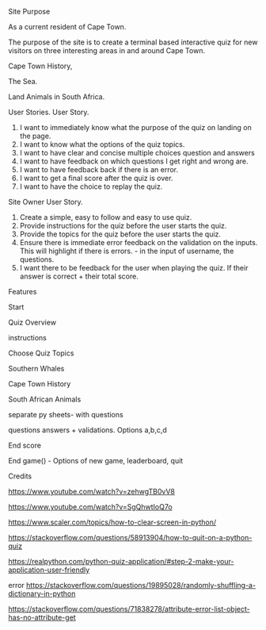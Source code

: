 Site Purpose

As a current resident of Cape Town.

The purpose of the site is to create a terminal based interactive quiz for new visitors on three interesting areas in and around Cape Town.

Cape Town History,

The Sea.

Land Animals in South Africa.

User Stories.
User Story.
1. I want to immediately know what the purpose of the quiz on landing on the page.
2. I want to know what the options of the quiz topics.
3. I want to have clear and concise multiple choices question and answers
4. I want to have feedback on which questions I get right and wrong are.
5. I want to have feedback back if there is an error.
6. I want to get a final score after the quiz is over.
7. I want to have the choice to replay the quiz.

Site Owner User Story.
1. Create a simple, easy to follow and easy to use quiz.
2. Provide instructions for the quiz before the user starts the quiz.
3. Provide the topics for the quiz before the user starts the quiz.
4. Ensure there is immediate error feedback on the validation on the inputs.
This will highlight if there is errors. - in the input of username, the questions.
5. I want there to be feedback for the user when playing the quiz. If their answer is correct + their total score.


Features

Start

Quiz Overview

instructions

Choose Quiz Topics

Southern Whales

Cape Town History

South African Animals

separate py sheets- with questions

questions answers + validations. Options a,b,c,d

End score

End game() - Options of new game, leaderboard, quit


Credits

https://www.youtube.com/watch?v=zehwgTB0vV8

https://www.youtube.com/watch?v=SgQhwtIoQ7o

https://www.scaler.com/topics/how-to-clear-screen-in-python/

https://stackoverflow.com/questions/58913904/how-to-quit-on-a-python-quiz

https://realpython.com/python-quiz-application/#step-2-make-your-application-user-friendly

error
https://stackoverflow.com/questions/19895028/randomly-shuffling-a-dictionary-in-python

https://stackoverflow.com/questions/71838278/attribute-error-list-object-has-no-attribute-get